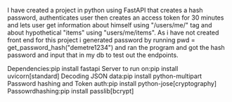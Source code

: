 I have created a project in python using FastAPI that creates a hash password, authenticates user then creates an access token for 30 minutes and lets user get information about himself using "/users/me/" tag  and about hypothetical "items" using "users/me/items".
As i have not created front end for this project i generated password by running pwd = get_password_hash("demetre1234") and ran the program and got the hash password and input that in my db to test out the endpoints.

Dependencies:pip install fastapi
             Server to run on:pip install uvicorn[standard]
             Decoding JSON data:pip install python-multipart
             Password hashing and Token auth:pip install python-jose[cryptography]
             Passowrdhashing:pip install passlib[bcrypt]
